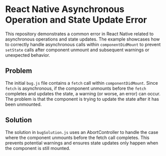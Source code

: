 # React Native Asynchronous Operation and State Update Error

This repository demonstrates a common error in React Native related to asynchronous operations and state updates.  The example showcases how to correctly handle asynchronous calls within `componentDidMount` to prevent `setState` calls after component unmount and subsequent warnings or unexpected behavior.

## Problem

The initial `bug.js` file contains a `fetch` call within `componentDidMount`.  Since `fetch` is asynchronous, if the component unmounts before the `fetch` completes and updates the state, a warning (or worse, an error) can occur.  The problem is that the component is trying to update the state after it has been unmounted.

## Solution

The solution in `bugSolution.js` uses an AbortController to handle the case where the component unmounts before the fetch call completes.  This prevents potential warnings and ensures state updates only happen when the component is still mounted.